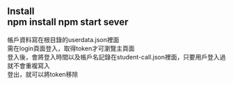   
Install  
npm install
npm start sever  
--------------------------------
帳戶資料寫在根目錄的userdata.json裡面  
需在login頁面登入，取得token才可瀏覽主頁面  
登入後，會將登入時間以及帳戶名記錄在student-call.json裡面，只要用戶登入過就不會重複寫入  
登出，就可以將token移除
